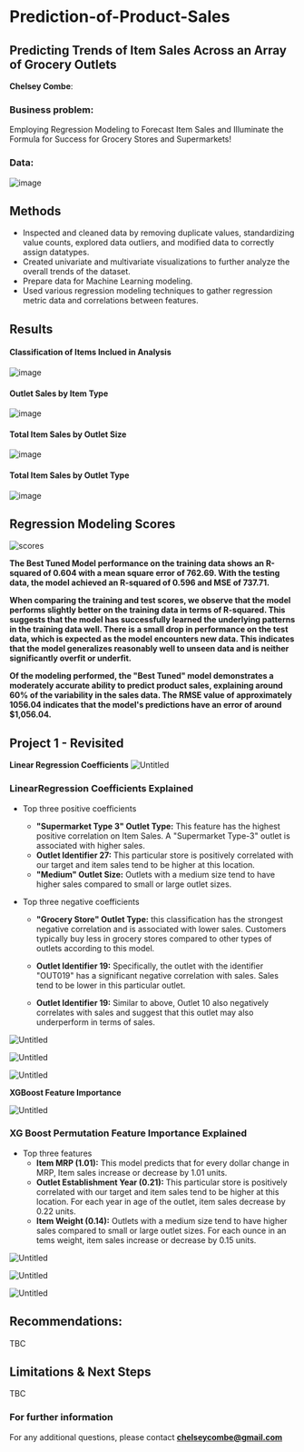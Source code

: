 # Prediction-of-Product-Sales
## Predicting Trends of Item Sales Across an Array of Grocery Outlets

**Chelsey Combe**: 

### Business problem:

Employing Regression Modeling to Forecast Item Sales and Illuminate the Formula for Success for Grocery Stores and Supermarkets!


### Data:

![image](https://github.com/combechelsey/Prediction-of-Product-Sales-2/assets/132314345/13915534-615b-4c29-81f9-329c9cb9c6ee)

## Methods
- Inspected and cleaned data by removing duplicate values, standardizing value counts, explored data outliers, and modified data to correctly assign datatypes.  
- Created univariate and multivariate visualizations to further analyze the overall trends of the dataset.
- Prepare data for Machine Learning modeling.
- Used various regression modeling techniques to gather regression metric data and correlations between features.  

## Results

#### Classification of Items Inclued in Analysis 
![image](https://github.com/combechelsey/Prediction-of-Product-Sales-2/assets/132314345/1ffb9905-dae4-472b-9c42-bf7ad4297583)


#### Outlet Sales by Item Type
![image](https://github.com/combechelsey/Prediction-of-Product-Sales-2/assets/132314345/03872d47-815e-462b-9a16-c858d51e3640)


#### Total Item Sales by Outlet Size
![image](https://github.com/combechelsey/Prediction-of-Product-Sales-2/assets/132314345/0f38ad9b-841b-4d06-a992-ae338b3d483e)

#### Total Item Sales by Outlet Type
![image](https://github.com/combechelsey/Prediction-of-Product-Sales-2/assets/132314345/f5088429-5a28-443b-ad32-df30cf46284b)


## Regression Modeling Scores
![scores](https://github.com/combechelsey/Prediction-of-Product-Sales-2/assets/132314345/e048b575-62a5-41db-a66e-0661c1ffd5f3)

**The Best Tuned Model performance on the training data shows an R-squared of 0.604 with a mean square error of 762.69. With the testing data, the model achieved an R-squared of 0.596 and MSE of 737.71.**

**When comparing the training and test scores, we observe that the model performs slightly better on the training data in terms of R-squared. This suggests that the model has successfully learned the underlying patterns in the training data well. There is a small drop in performance on the test data, which is expected as the model encounters new data. This indicates that the model generalizes reasonably well to unseen data and is neither significantly overfit or underfit.**

**Of the modeling performed, the "Best Tuned" model demonstrates a moderately accurate ability to predict product sales, explaining around 60% of the variability in the sales data. The RMSE value of approximately 1056.04 indicates that the model's predictions have an error of around $1,056.04.**




## **Project 1 - Revisited**

**Linear Regression Coefficients**
![Untitled](https://github.com/combechelsey/Prediction-of-Product-Sales/assets/132314345/498250c3-661b-4514-9784-3ca29fa7de3a)

### LinearRegression Coefficients Explained
- Top three positive coefficients
    - **"Supermarket Type 3" Outlet Type:** This feature has the highest positive correlation on Item Sales.  A "Supermarket Type-3" outlet is associated with higher sales. 
    - **Outlet Identifier 27:** This particular store is positively correlated with our target and item sales tend to be higher at this location. 
    - **"Medium" Outlet Size:** Outlets with a medium size tend to have higher sales compared to small or large outlet sizes. 

      
- Top three negative coefficients        
    - **"Grocery Store" Outlet Type:** this classification has the strongest negative correlation and is associated with lower sales. Customers typically buy less in grocery stores compared to other types of outlets according to this model.
        
    - **Outlet Identifier 19:**  Specifically, the outlet with the identifier "OUT019" has a significant negative correlation with sales. Sales tend to be lower in this particular outlet.
    - **Outlet Identifier 19:**  Similar to above, Outlet 10 also negatively correlates with sales and suggest that this outlet may also underperform in terms of sales.


![Untitled](https://github.com/combechelsey/Prediction-of-Product-Sales/assets/132314345/65b2e607-3d72-45e3-8731-e54dda88e942)

![Untitled](https://github.com/combechelsey/Prediction-of-Product-Sales/assets/132314345/fa2ca2f1-aaf0-43c2-8668-4aefb731db66)

![Untitled](https://github.com/combechelsey/Prediction-of-Product-Sales/assets/132314345/8729b53c-03b9-4468-9946-73863b0bd608)

**XGBoost Feature Importance**

![Untitled](https://github.com/combechelsey/Prediction-of-Product-Sales/assets/132314345/d0293518-7221-4a38-81cf-3bf8c8ecd8fc)


### XG Boost Permutation Feature Importance Explained
- Top three features
    - **Item MRP (1.01):** This model predicts that for every dollar change in MRP, Item sales increase or decrease by 1.01 units.   
    - **Outlet Establishment Year (0.21):** This particular store is positively correlated with our target and item sales tend to be higher at this location. For each year in age of the outlet, item sales decrease by 0.22 units.  
    - **Item Weight (0.14):** Outlets with a medium size tend to have higher sales compared to small or large outlet sizes.  For each ounce in an tems weight, item sales increase or decrease by 0.15 units.
  
![Untitled](https://github.com/combechelsey/Prediction-of-Product-Sales/assets/132314345/37dfe9ba-02c2-468a-a853-be88fbf79b32)

![Untitled](https://github.com/combechelsey/Prediction-of-Product-Sales/assets/132314345/f28325a5-e666-4d30-9504-f98a2c78a0ce)


![Untitled](https://github.com/combechelsey/Prediction-of-Product-Sales/assets/132314345/85ddd0eb-a653-4a5e-8180-c1c6cef373fa)








## Recommendations:

TBC


## Limitations & Next Steps

TBC


### For further information


For any additional questions, please contact **chelseycombe@gmail.com**
